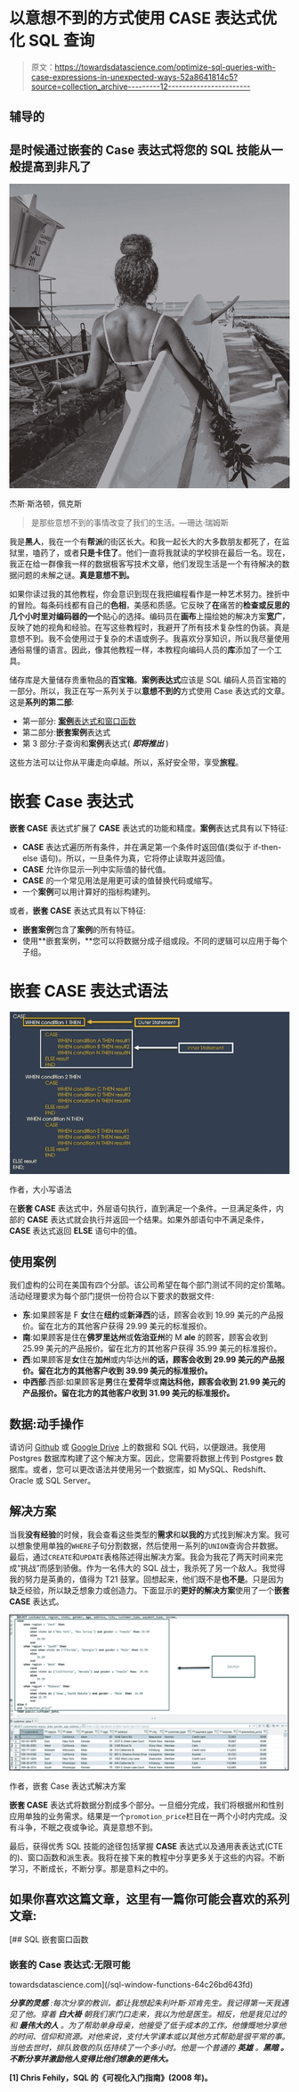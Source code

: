 # 以意想不到的方式使用 CASE 表达式优化 SQL 查询

> 原文：<https://towardsdatascience.com/optimize-sql-queries-with-case-expressions-in-unexpected-ways-52a8641814c5?source=collection_archive---------12----------------------->

## 辅导的

## 是时候通过嵌套的 Case 表达式将您的 SQL 技能从一般提高到非凡了

![](img/97b586e0002293cb97aafc3ff4740e83.png)

杰斯·斯洛顿，佩克斯

> 是那些意想不到的事情改变了我们的生活。—珊达·瑞姆斯

我是**黑人**，我在一个有**帮派**的街区长大。和我一起长大的大多数朋友都死了，在监狱里，嗑药了，或者**只是卡住了**。他们一直将我就读的学校排在最后一名。现在，我正在给一群像我一样的数据极客写技术文章，他们发现生活是一个有待解决的数据问题的未解之谜。**真是意想不到。**

如果你读过我的其他教程，你会意识到现在我把编程看作是一种艺术努力。挫折中的冒险。每条码线都有自己的**色相**，美感和质感。它反映了**在**痛苦的**检查或反思的几个小时里对编码器的一个**贴心的选择。编码员在**画布**上描绘她的解决方案**宽广**，反映了她的视角和经验。在写这些教程时，我避开了所有技术复杂性的伪装。真是意想不到。我不会使用过于复杂的术语或例子。我喜欢分享知识，所以我尽量使用通俗易懂的语言。因此，像其他教程一样，本教程向编码人员的**库**添加了一个工具。

储存库是大量储存贵重物品的**百宝箱**。**案例表达式**应该是 SQL 编码人员百宝箱的一部分。所以，我正在写一系列关于以**意想不到的**方式使用 Case 表达式的文章。这是**系列的第二部**:

*   第一部分: [**案例**表达式和窗口函数](/sql-window-functions-64c26bd643fd)
*   第二部分:**嵌套案例**表达式
*   第 3 部分:子查询和**案例**表达式( ***即将推出*** )

这些方法可以让你从平庸走向卓越。所以，系好安全带，享受**旅程**。

# 嵌套 Case 表达式

**嵌套 CASE** 表达式扩展了 **CASE** 表达式的功能和精度。**案例**表达式具有以下特征:

*   **CASE** 表达式遍历所有条件，并在满足第一个条件时返回值(类似于 if-then-else 语句)。所以，一旦条件为真，它将停止读取并返回值。
*   **CASE** 允许你显示一列中实际值的替代值。
*   **CASE** 的一个常见用法是用更可读的值替换代码或缩写。
*   一个**案例**可以用计算好的指标构建列。

或者，**嵌套 CASE** 表达式具有以下特征:

*   **嵌套案例**包含了**案例**的所有特征。
*   使用**嵌套案例，**您可以将数据分成子组或段。不同的逻辑可以应用于每个子组。

# **嵌套 CASE 表达式语法**

![](img/76c69d7bd79d7762d8752bbe676e1e8f.png)

作者，大小写语法

在**嵌套 CASE** 表达式中，外层语句执行，直到满足一个条件。一旦满足条件，内部的 **CASE** 表达式就会执行并返回一个结果。如果外部语句中不满足条件， **CASE** 表达式返回 **ELSE** 语句中的值。

## 使用案例

我们虚构的公司在美国有四个分部。该公司希望在每个部门测试不同的定价策略。活动经理要求为每个部门提供一份符合以下要求的数据文件:

*   **东**:如果顾客是 F **女**住在**纽约**或**新泽西**的话，顾客会收到 19.99 美元的产品报价。留在北方的其他客户获得 29.99 美元的标准报价。
*   **南**:如果顾客是住在**佛罗里达州**或**佐治亚州**的 M **ale** 的顾客，顾客会收到 25.99 美元的产品报价。留在北方的其他客户获得 35.99 美元的标准报价。
*   **西**:如果顾客是**女**住在**加州**或内华达州**的话，顾客会收到 29.99 美元的产品报价。留在北方的其他客户收到 39.99 美元的标准报价。**
*   **中西部**:西部:如果顾客是**男**住在**爱荷华**或**南达科他，顾客会收到 21.99 美元的产品报价。留在北方的其他客户收到 31.99 美元的标准报价。**

## 数据:动手操作

请访问 [Github](https://github.com/bensondavies/DataFiles.git) 或 [Google Drive](https://drive.google.com/drive/folders/1TBR3UqqYjpWwxSIZY79hzFE06flPZ_S3?usp=sharing) 上的数据和 SQL 代码，以便跟进。我使用 Postgres 数据库构建了这个解决方案。因此，您需要将数据上传到 Postgres 数据库。或者，您可以更改语法并使用另一个数据库，如 MySQL、Redshift、Oracle 或 SQL Server。

## 解决方案

当我**没有经验**的时候，我会查看这些类型的**需求**和**以我的**方式找到解决方案。我可以想象使用单独的`WHERE`子句分割数据，然后使用一系列的`UNION`查询合并数据。最后，通过`CREATE`和`UPDATE`表格陈述得出解决方案。我会为我花了两天时间来完成“挑战”而感到骄傲。作为一名伟大的 SQL 战士，我杀死了另一个敌人。我觉得我的努力是英勇的，值得为 T21 鼓掌。回想起来，他们既不是**也不是**。只是因为缺乏经验，所以缺乏想象力或创造力。下面显示的**更好的解决方案**使用了一个**嵌套 CASE** 表达式。

![](img/671daa5c88c4e4b36fd0a1c728908ff5.png)

作者，嵌套 Case 表达式解决方案

**嵌套 CASE** 表达式将数据分割成多个部分。一旦细分完成，我们将根据州和性别应用单独的业务需求。结果是一个`promotion_price`栏目在一两个小时内完成。没有斗争，不眠之夜或争论。真是意想不到。

最后，获得优秀 SQL 技能的途径包括掌握 **CASE** 表达式以及通用表表达式(CTE 的)、窗口函数和派生表。我将在接下来的教程中分享更多关于这些的内容。不断学习，不断成长，不断分享。那是意料之中的。

## 如果你喜欢这篇文章，这里有一篇你可能会喜欢的系列文章:

[](/sql-window-functions-64c26bd643fd) [## SQL 嵌套窗口函数

### 嵌套的 Case 表达式:无限可能

towardsdatascience.com](/sql-window-functions-64c26bd643fd) 

***分享的灵感*** *:每次分享的教训，都让我想起朱利叶斯·邓肯先生。我记得第一天***我遇见了他。穿着* ***白大褂*** *朝我们家门口走来，我以为他是医生。相反，他是我见过的***和* ***最伟大的人*** *。为了帮助单身母亲，他接受了低于成本的工作。他慷慨地分享他的时间、信仰和资源。对他来说，支付大学课本或以其他方式帮助是很平常的事。当他去世时，排队致敬的队伍持续了一个多小时。他是一个普通的* ***英雄*** *。******黑暗*** *。不断分享并激励他人变得比他们想象的更伟大。*****

**[1] Chris Fehily，SQL 的《可视化入门指南》(2008 年)。**